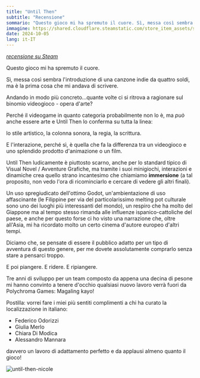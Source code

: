 ```yaml
---
title: "Until Then"
subtitle: "Recensione"
sommario: "Questo gioco mi ha spremuto il cuore. Sì, messa così sembra l'introduzione di una canzone indie da quattro soldi, ma è la prima cosa che mi andava di scrivere..."
immagine: https://shared.cloudflare.steamstatic.com/store_item_assets/steam/apps/1574820/header.jpg
date: 2024-10-05
lang: it-IT
---
```


[_recensione su Steam_](https://steamcommunity.com/id/xabaras89/recommended/1574820/)

Questo gioco mi ha spremuto il cuore.

Sì, messa così sembra l'introduzione di una canzone indie da quattro soldi, ma è la prima cosa che mi andava di scrivere. 

Andando in modo più concreto...quante volte ci si ritrova a ragionare sul binomio videogioco - opera d'arte?

Perché il videogame in quanto categoria probabilmente non lo è, ma _può_ anche essere arte e Until Then lo conferma su tutta la linea: 

lo stile artistico, la colonna sonora, la regia, la scrittura.

E l'interazione, perché sì, è quella che fa la differenza tra un videogioco e uno splendido prodotto d'animazione o un film. 

Until Then ludicamente è piuttosto scarno, anche per lo standard tipico di Visual Novel / Avventure Grafiche, ma tramite i suoi minigiochi, interazioni e dinamiche crea quello strano incantesimo che chiamiamo **immersione** (a tal proposito, non vedo l'ora di ricominciarlo e cercare di vedere gli altri finali). 

Un uso spregiudicato dell'ottimo Godot, un'ambientazione di uso affascinante (le Filippine per via del particolarissimo melting pot culturale sono uno dei luoghi più interessanti del mondo), un respiro che ha molto del Giappone ma al tempo stesso rimanda alle influenze ispanico-cattoliche del paese, e anche per questo forse ci ho visto una narrazione che, oltre all'Asia, mi ha ricordato molto un certo cinema d'autore europeo d'altri tempi.

Diciamo che, se pensate di essere il pubblico adatto per un tipo di avventura di questo genere, per me dovete assolutamente comprarlo senza stare a pensarci troppo. 

E poi piangere. E ridere. E ripiangere. 

Tre anni di sviluppo per un team composto da appena una decina di pesone mi hanno convinto a tenere d'occhio qualsiasi nuovo lavoro verrà fuori da Polychroma Games: Magaling kayo!

Postilla: vorrei fare i miei più sentiti complimenti a chi ha curato la localizzazione in italiano:
 
- Federico Odorizzi 
- Giulia Merlo 
- Chiara Di Modica 
- Alessandro Mannara

davvero un lavoro di adattamento perfetto e da applausi almeno quanto il gioco!

![until-then-nicole](/img/unti-then.jpg)